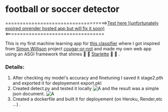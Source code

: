 # football or soccer detector

===================================>[Test here !(unfortunately expired onrender hosted app but will fix it soon)](https://football-soccer-detector.onrender.com)<==================================

This is my first machine learning app for [this classifier](https://github.com/Zowlex/fastai_coursev3_lesson1) where I got inspired from 
[Simon Willison](https://github.com/simonw) project [cougar-or-not](https://github.com/simonw/cougar-or-not) and made my own web app
using an ASGI framework that shines :star2: :star2: [Starlette](https://www.starlette.io/) :star2: :star2: .

### Details:
1. After checking my model's accuracy and finetuning I saved it stage2.pth and exported it for deployement export.pkl
2. Created detect.py and tested it locally 
![A](https://i.imgur.com/SUDNd6n.png)
and the result was a simple json document.
![A](https://i.imgur.com/EpTq9DC.png)
3. Created a dockerfile and built it for deployement (on Heroku, Render,etc ...) . 

